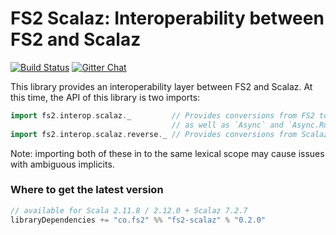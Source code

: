 FS2 Scalaz: Interoperability between FS2 and Scalaz
===============================================

[![Build Status](https://travis-ci.org/functional-streams-for-scala/fs2-scalaz.svg?branch=master)](http://travis-ci.org/functional-streams-for-scala/fs2-scalaz)
[![Gitter Chat](https://badges.gitter.im/functional-streams-for-scala/fs2.svg)](https://gitter.im/functional-streams-for-scala/fs2)

This library provides an interoperability layer between FS2 and Scalaz. At this time, the API of this library is two imports:

```scala
import fs2.interop.scalaz._         // Provides conversions from FS2 to Scalaz (e.g., FS2 Monad to Scalaz Monad)
                                    // as well as `Async` and `Async.Run` instances for Scalaz `Task`
import fs2.interop.scalaz.reverse._ // Provides conversions from Scalaz to FS2 (e.g., Scalaz Monad to FS2 Monad)
```

Note: importing both of these in to the same lexical scope may cause issues with ambiguous implicits.

### <a id="getit"></a> Where to get the latest version ###

```scala
// available for Scala 2.11.8 / 2.12.0 + Scalaz 7.2.7
libraryDependencies += "co.fs2" %% "fs2-scalaz" % "0.2.0"
```



